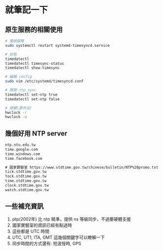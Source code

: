 # 就筆記一下

## 原生服務的相關使用

```bash
# 重啟服務
sudo systemctl restart systemd-timesyncd.service

# 狀態
timedatectl
timedatectl timesync-status
timedatectl show-timesync

# 編輯 config
sudo vim /etc/systemd/timesyncd.conf

# 開關 ntp sync
timedatectl set-ntp true
timedatectl set-ntp false

# 硬體(要外加)
hwclock -r
hwclock -w
```

## 幾個好用 NTP server
```txt
ntp.ntu.edu.tw
time.google.com
time.windows.com
time.facebook.com

# 國家實驗室 https://www.stdtime.gov.tw/chinese/bulletin/NTP%20promo.txt
tick.stdtime.gov.tw
tock.stdtime.gov.tw
time.stdtime.gov.tw
clock.stdtime.gov.tw
watch.stdtime.gov.tw
```

## 一些補充資訊
1. ptp(2002年) 比 ntp 精準，提供 ns 等級同步，不過要硬體支援
2. 國家實驗室的資訊已經有點過時
3. 這些都是 UTC 時間
4. UTC, UT1, ITA, GMT 這幾個關鍵字可以瞭解一下
5. 同步時間的方式還有: 短波授時, GPS
